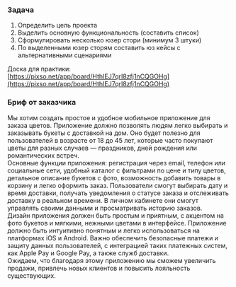 ### Задача

1. Определить цель проекта  
2. Выделить основную функциональность (составить список)  
3. Сформулировать несколько юзер стори (минимум 3 штуки)  
4. По выделенными юзер сторям составить юз кейсы с альтернативными сценариями

Доска для практики: [https://pixso.net/app/board/HthIEJ7qrI8zfj1nCQGOHg](https://pixso.net/app/board/HthIEJ7qrI8zfj1nCQGOHg) 

### Бриф от заказчика

Мы хотим создать простое и удобное мобильное приложение для заказа цветов. Приложение должно позволять людям легко выбирать и заказывать букеты с доставкой на дом. Оно будет полезно для пользователей в возрасте от 18 до 45 лет, которые часто покупают цветы для разных случаев — праздников, дней рождения или романтических встреч.  
Основные функции приложения: регистрация через email, телефон или социальные сети, удобный каталог с фильтрами по цене и типу цветов, детальное описание букетов с фото, возможность добавить товары в корзину и легко оформить заказ. Пользователи смогут выбирать дату и время доставки, получать уведомления о статусе заказа и отслеживать доставку в реальном времени. В личном кабинете они смогут управлять своими данными и просматривать историю заказов.  
Дизайн приложения должен быть простым и приятным, с акцентом на фото букетов и мягкими, нежными цветами в интерфейсе. Приложение должно быть интуитивно понятным и легко использоваться на платформах iOS и Android. Важно обеспечить безопасные платежи и защиту данных пользователей, с интеграцией таких платежных систем, как Apple Pay и Google Pay, а также служб доставки.  
Ожидаем, что благодаря этому приложению мы сможем увеличить продажи, привлечь новых клиентов и повысить лояльность существующих.

